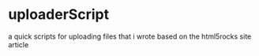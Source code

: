 uploaderScript
==============
a quick scripts for uploading files that i wrote based on the html5rocks site article
